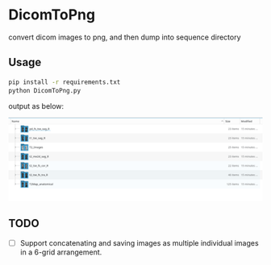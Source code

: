 # DicomToPng
convert dicom images to png, and then dump into sequence directory

## Usage
```bash
pip install -r requirements.txt
python DicomToPng.py
```

output as below:

<div style="text-align: center;">

![output](output.jpg)

</div>

## TODO
- [ ] Support concatenating and saving images as multiple individual images in a 6-grid arrangement.